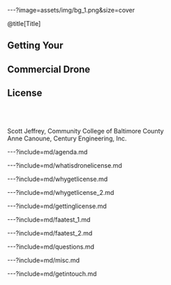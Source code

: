 ---?image=assets/img/bg_1.png&size=cover

@title[Title]

## Getting Your
## Commercial Drone
## License
<br><br>
<div class="align-right">Scott Jeffrey, Community College of Baltimore County <br>
Anne Canoune, Century Engineering, Inc.</div>

---?include=md/agenda.md

---?include=md/whatisdronelicense.md

---?include=md/whygetlicense.md

---?include=md/whygetlicense_2.md

---?include=md/gettinglicense.md

---?include=md/faatest_1.md

---?include=md/faatest_2.md

---?include=md/questions.md

---?include=md/misc.md

---?include=md/getintouch.md
